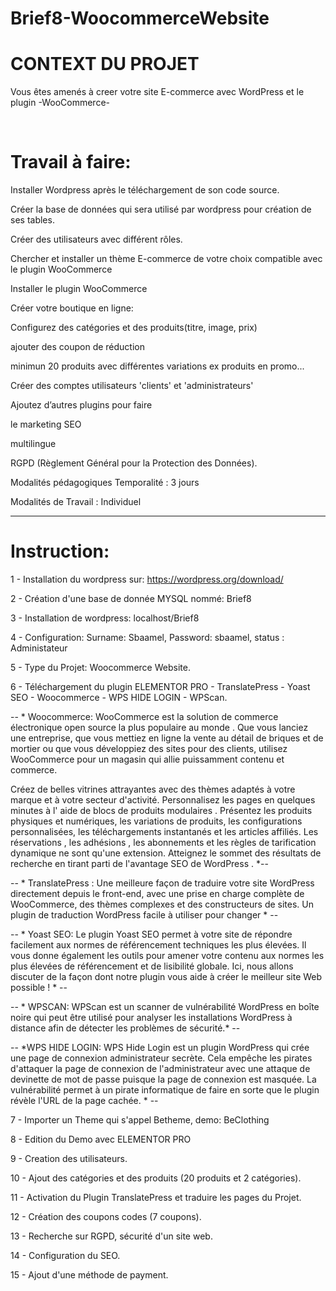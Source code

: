 # Brief8-WoocommerceWebsite

# CONTEXT DU PROJET
Vous êtes amenés à creer votre site E-commerce avec WordPress et le plugin -WooCommerce-

​

# Travail à faire:

Installer Wordpress après le téléchargement de son code source.

Créer la base de données qui sera utilisé par wordpress pour création de ses tables.

Créer des utilisateurs avec différent rôles.

Chercher et installer un thème E-commerce de votre choix compatible avec le plugin WooCommerce

Installer le plugin WooCommerce

Créer votre boutique en ligne:

Configurez des catégories et des produits(titre, image, prix)

ajouter des coupon de réduction

minimun 20 produits avec différentes variations ex produits en promo...

Créer des comptes utilisateurs 'clients' et 'administrateurs'

Ajoutez d’autres plugins pour faire

le marketing SEO

multilingue

RGPD (Règlement Général pour la Protection des Données).

Modalités pédagogiques
Temporalité : 3 jours

Modalités de Travail : Individuel


---------------------------------------------------


# Instruction: 

1 - Installation du wordpress sur: https://wordpress.org/download/

2 - Création d'une base de donnée MYSQL nommé: Brief8

3 - Installation de wordpress: localhost/Brief8

4 - Configuration: Surname: Sbaamel, Password: sbaamel, status : Administateur

5 - Type du Projet: Woocommerce Website. 

6 - Téléchargement du plugin ELEMENTOR PRO - TranslatePress - Yoast SEO - Woocommerce - WPS HIDE LOGIN - WPScan.

-- * Woocommerce:  WooCommerce est la solution de commerce électronique open source la plus populaire au monde . Que vous lanciez une entreprise, que vous mettiez en ligne la vente au détail de briques et de mortier ou que vous développiez des sites pour des clients, utilisez WooCommerce pour un magasin qui allie puissamment contenu et commerce.

Créez de belles vitrines attrayantes avec des thèmes adaptés à votre marque et à votre secteur d'activité.
Personnalisez les pages en quelques minutes à l' aide de blocs de produits modulaires .
Présentez les produits physiques et numériques, les variations de produits, les configurations personnalisées, les téléchargements instantanés et les articles affiliés. Les réservations , les adhésions , les abonnements et les règles de tarification dynamique ne sont qu'une extension.
Atteignez le sommet des résultats de recherche en tirant parti de l'avantage SEO de WordPress .
*-- 

-- * TranslatePress : Une meilleure façon de traduire votre site WordPress directement depuis le front-end, avec une prise en charge complète de WooCommerce, des thèmes complexes et des constructeurs de sites. Un plugin de traduction WordPress facile à utiliser pour changer * -- 

-- * Yoast SEO: Le plugin Yoast SEO permet à votre site de répondre facilement aux normes de référencement techniques les plus élevées. Il vous donne également les outils pour amener votre contenu aux normes les plus élevées de référencement et de lisibilité globale. Ici, nous allons discuter de la façon dont notre plugin vous aide à créer le meilleur site Web possible ! * --

-- * WPSCAN: WPScan est un scanner de vulnérabilité WordPress en boîte noire qui peut être utilisé pour analyser les installations WordPress à distance afin de détecter les problèmes de sécurité.* --

-- *WPS HIDE LOGIN: WPS Hide Login est un plugin WordPress qui crée une page de connexion administrateur secrète. Cela empêche les pirates d'attaquer la page de connexion de l'administrateur avec une attaque de devinette de mot de passe puisque la page de connexion est masquée. La vulnérabilité permet à un pirate informatique de faire en sorte que le plugin révèle l'URL de la page cachée. * --

7 - Importer un Theme qui s'appel Betheme, demo: BeClothing

8 - Edition du Demo avec ELEMENTOR PRO 

9 - Creation des utilisateurs.

10 - Ajout des catégories et des produits (20 produits et 2 catégories).

11 - Activation du Plugin TranslatePress et traduire les pages du Projet.

12 - Création des coupons codes (7 coupons).

13 - Recherche sur RGPD, sécurité d'un site web.

14 - Configuration du SEO.

15 - Ajout d'une méthode de payment.
